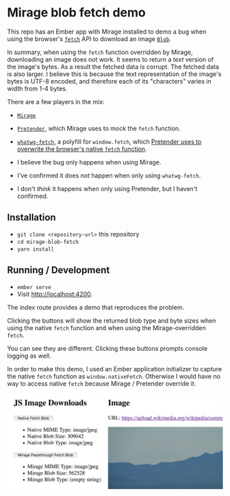 # Mirage blob fetch demo

This repo has an Ember app with Mirage installed to demo a bug
when using the browser's [`fetch`](https://developer.mozilla.org/en-US/docs/Web/API/Fetch_API) API to download an image [`Blob`](https://developer.mozilla.org/en-US/docs/Web/API/Blob).

In summary, when using the `fetch` function overridden by Mirage, downloading an image does not work.
It seems to return a *text* version of the image's bytes. As a result the fetched data is corrupt.
The fetched data is also larger. I believe this is because the text representation of the image's bytes
is UTF-8 encoded, and therefore each of its "characters" varies in width from 1-4 bytes.

There are a few players in the mix:

* [`Mirage`](https://github.com/miragejs/ember-cli-mirage)
* [`Pretender`](https://github.com/pretenderjs/pretender), which Mirage uses to mock the `fetch` function.
* [`whatwg-fetch`](https://github.com/github/fetch), a polyfill for `window.fetch`, which [Pretender uses to
overwrite the browser's native `fetch` function](https://github.com/pretenderjs/pretender/blob/46145a51c6b6900b24517793929c8c2c1fa4ba20/src/index.ts#L64).


* I believe the bug only happens when using Mirage.
* I've confirmed it does *not* happen when only using `whatwg-fetch`.
* I don't *think* it happens when only using Pretender, but I haven't confirmed.

## Installation

* `git clone <repository-url>` this repository
* `cd mirage-blob-fetch`
* `yarn install`

## Running / Development

* `ember serve`
* Visit [http://localhost:4200](http://localhost:4200).

The index route provides a demo that reproduces the problem.

Clicking the buttons will show the returned blob type and byte sizes when using
the native `fetch` function and when using the Mirage-overridden `fetch`.

You can see they are different. Clicking these buttons prompts console logging as well.

In order to make this demo, I used an Ember application initializer to capture
the native `fetch` function as `window.nativeFetch`. Otherwise I would have no way to access
native `fetch` because Mirage / Pretender override it.

<img src="https://github.com/skarger/mirage-blob-fetch/blob/master/public/mirage-blob-fetch.png" title="Index route screenshot" alt="Index route screenshot" />

